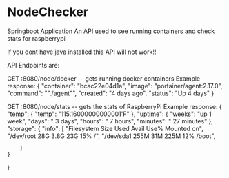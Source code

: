# NodeChecker
Springboot Application
An API used to see running containers and check stats for raspberrypi

If you dont have java installed this API will not work!!

API Endpoints are:

GET <IP>:8080/node/docker -- gets running docker containers
Example response: 
   {
        "container": "bcac22e04d1a",
        "image": "portainer/agent:2.17.0",
        "command": "\"./agent\"",
        "created": "4 days ago",
        "status": "Up 4 days"
    }


GET <IP>:8080/node/stats  -- gets the stats of RaspberryPi
Example response:
  {
    "temp": {
        "temp": "115.16000000000001'F"
    },
    "uptime": {
        "weeks": "up 1 week",
        "days": " 3 days",
        "hours": " 7 hours",
        "minutes": " 27 minutes"
    },
    "storage": {
        "info": [
            "Filesystem                    Size  Used Avail Use% Mounted on",
            "/dev/root                      28G  3.8G   23G  15% /",
            "/dev/sda1                     255M   31M  225M  12% /boot",
            
        ]
    }
}
